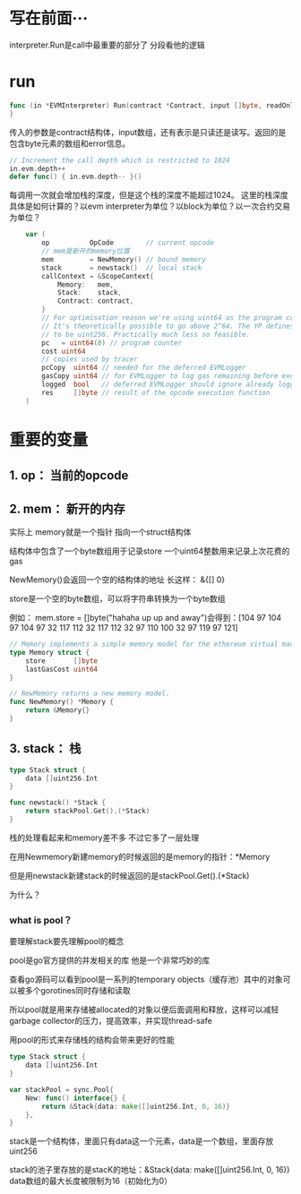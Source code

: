 # 写在前面···
interpreter.Run是call中最重要的部分了
分段看他的逻辑

# run

```go
func (in *EVMInterpreter) Run(contract *Contract, input []byte, readOnly bool) (ret []byte, err error) {
}
```

传入的参数是contract结构体，input数组，还有表示是只读还是读写。返回的是包含byte元素的数组和error信息。


```go
// Increment the call depth which is restricted to 1024
in.evm.depth++
defer func() { in.evm.depth-- }()
```

每调用一次就会增加栈的深度，但是这个栈的深度不能超过1024。
这里的栈深度具体是如何计算的？以evm interpreter为单位？以block为单位？以一次合约交易为单位？

```go
	var (
		op          OpCode        // current opcode
        // mem是新开的memory位置
		mem         = NewMemory() // bound memory
		stack       = newstack()  // local stack
		callContext = &ScopeContext{
			Memory:   mem,
			Stack:    stack,
			Contract: contract,
		}
		// For optimisation reason we're using uint64 as the program counter.
		// It's theoretically possible to go above 2^64. The YP defines the PC
		// to be uint256. Practically much less so feasible.
		pc   = uint64(0) // program counter
		cost uint64
		// copies used by tracer
		pcCopy  uint64 // needed for the deferred EVMLogger
		gasCopy uint64 // for EVMLogger to log gas remaining before execution
		logged  bool   // deferred EVMLogger should ignore already logged steps
		res     []byte // result of the opcode execution function
	)
```
# 重要的变量

## 1. op：    当前的opcode

## 2. mem：   新开的内存

实际上 memory就是一个指针 指向一个struct结构体

结构体中包含了一个byte数组用于记录store 一个uint64整数用来记录上次花费的gas

NewMemory()会返回一个空的结构体的地址 长这样： &{[] 0}

store是一个空的byte数组，可以将字符串转换为一个byte数组

例如： mem.store = []byte("hahaha up up and away")会得到：[104 97 104 97 104 97 32 117 112 32 117 112 32 97 110 100 32 97 119 97 121]


```go
// Memory implements a simple memory model for the ethereum virtual machine.
type Memory struct {
	store       []byte
	lastGasCost uint64
}

// NewMemory returns a new memory model.
func NewMemory() *Memory {
	return &Memory{}
}
```

## 3. stack： 栈

```go
type Stack struct {
	data []uint256.Int
}

func newstack() *Stack {
	return stackPool.Get().(*Stack)
}

```
栈的处理看起来和memory差不多 不过它多了一层处理

在用Newmemory新建memory的时候返回的是memory的指针：*Memory

但是用newstack新建stack的时候返回的是stackPool.Get().(*Stack)

为什么？

### what is pool？

要理解stack要先理解pool的概念

pool是go官方提供的并发相关的库 他是一个非常巧妙的库

查看go源码可以看到pool是一系列的temporary objects（缓存池）其中的对象可以被多个gorotines同时存储和读取 

所以pool就是用来存储被allocated的对象以便后面调用和释放，这样可以减轻garbage collector的压力，提高效率，并实现thread-safe

用pool的形式来存储栈的结构会带来更好的性能

```go
type Stack struct {
	data []uint256.Int
}

var stackPool = sync.Pool{
	New: func() interface{} {
		return &Stack{data: make([]uint256.Int, 0, 16)}
	},
}
```
stack是一个结构体，里面只有data这一个元素，data是一个数组，里面存放uint256

stack的池子里存放的是stacK的地址：&Stack{data: make([]uint256.Int, 0, 16)} data数组的最大长度被限制为16（初始化为0）




